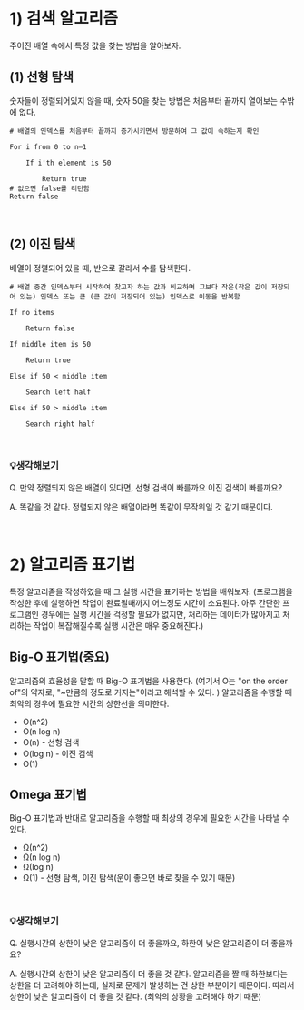 # 1) 검색 알고리즘
주어진 배열 속에서 특정 값을 찾는 방법을 알아보자. 

## (1) 선형 탐색
숫자들이 정렬되어있지 않을 때, 숫자 50을 찾는 방법은 처음부터 끝까지 열어보는 수밖에 없다. 
```
# 배열의 인덱스를 처음부터 끝까지 증가시키면서 방문하여 그 값이 속하는지 확인

For i from 0 to n–1

    If i'th element is 50

        Return true
# 없으면 false를 리턴함
Return false
```
<br>

## (2) 이진 탐색
배열이 정렬되어 있을 때, 반으로 갈라서 수를 탐색한다. 
```
# 배열 중간 인덱스부터 시작하여 찾고자 하는 값과 비교하며 그보다 작은(작은 값이 저장되어 있는) 인덱스 또는 큰 (큰 값이 저장되어 있는) 인덱스로 이동을 반복함

If no items

    Return false

If middle item is 50

    Return true

Else if 50 < middle item

    Search left half

Else if 50 > middle item

    Search right half
```

<br>

### 💡생각해보기
Q. 만약 정렬되지 않은 배열이 있다면, 선형 검색이 빠를까요 이진 검색이 빠를까요?

A. 똑같을 것 같다. 정렬되지 않은 배열이라면 똑같이 무작위일 것 같기 때문이다. 

<br>

# 2) 알고리즘 표기법
특정 알고리즘을 작성하였을 때 그 실행 시간을 표기하는 방법을 배워보자.
(프로그램을 작성한 후에 실행하면 작업이 완료될때까지 어느정도 시간이 소요된다. 아주 간단한 프로그램인 경우에는 실행 시간을 걱정할 필요가 없지만, 처리하는 데이터가 많아지고 처리하는 작업이 복잡해질수록 실행 시간은 매우 중요해진다.)

## Big-O 표기법(중요)
알고리즘의 효율성을 말할 때 Big-O 표기법을 사용한다.
(여기서 O는 "on the order of"의 약자로, "~만큼의 정도로 커지는"이라고 해석할 수 있다. )
알고리즘을 수행할 때 최악의 경우에 필요한 시간의 상한선을 의미한다.

- O(n^2)
- O(n log n)
- O(n) - 선형 검색
- O(log n) - 이진 검색
- O(1)

## Omega 표기법
Big-O 표기법과 반대로 알고리즘을 수행할 때 최상의 경우에 필요한 시간을 나타낼 수 있다. 

- Ω(n^2)
- Ω(n log n)
- Ω(log n)
- Ω(1) - 선형 탐색, 이진 탐색(운이 좋으면 바로 찾을 수 있기 때문)

<br>

### 💡생각해보기
Q. 실행시간의 상한이 낮은 알고리즘이 더 좋을까요, 하한이 낮은 알고리즘이 더 좋을까요?

A. 실행시간의 상한이 낮은 알고리즘이 더 좋을 것 같다. 알고리즘을 짤 때 하한보다는 상한을 더 고려해야 하는데, 실제로 문제가 발생하는 건 상한 부분이기 때문이다. 따라서 상한이 낮은 알고리즘이 더 좋을 것 같다. (최악의 상황을 고려해야 하기 때문)